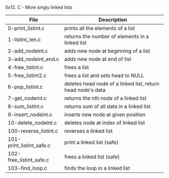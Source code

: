 0x12. C - More singly linked lists

File | Description
--- | ---
0-print_listint.c | prints all the elements of a list
1-listint_len.c | returns the number of elements in a linked list
2-add_nodeint.c | adds new node at beginning of a list
3-add_nodeint_end.c | adds new node at end of list
4-free_listint.c | frees a list
5-free_listint2.c | frees a list and sets head to NULL
6-pop_listint.c | deletes head node of a linked list, return head node's data
7-get_nodeint.c | returns the nth node of a linked list
8-sum_listint.c | returns sum of all data in a linked list
9-insert_nodeint.c | inserts new node at given position
10-delete_nodeint.c | deletes node at index of linked list
100-reverse_listint.c | reverses a linked list
101-print_listint_safe.c | print a linked list (safe)
102-free_listint_safe.c | frees a linked list (safe)
103-find_loop.c | finds the loop in a linked list